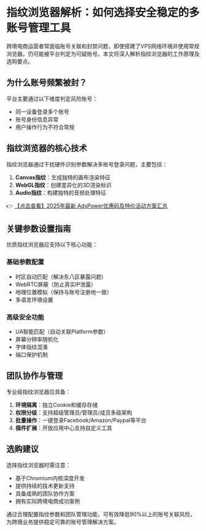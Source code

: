 # 指纹浏览器解析：如何选择安全稳定的多账号管理工具

跨境电商运营者常面临账号关联和封禁问题，即使搭建了VPS网络环境并使用常规浏览器，仍可能被平台判定为可疑账号。本文将深入解析指纹浏览器的工作原理及选购要点。

## 为什么账号频繁被封？

平台主要通过以下维度判定风险账号：
- 同一设备登录多个账号
- 账号身份信息异常
- 用户操作行为不符合常规

## 指纹浏览器的核心技术

指纹浏览器通过干扰硬件识别参数解决多账号登录问题，主要包括：
1. **Canvas指纹**：生成独特的画布渲染特征
2. **WebGL指纹**：创建差异化的3D渲染标识
3. **Audio指纹**：构建独特的音频处理特征

👉 [【点击查看】2025年最新 AdsPower优惠码及特价活动方案汇总](https://bit.ly/adspower_free)

## 关键参数设置指南

优质指纹浏览器应支持以下核心功能：

### 基础参数配置
- 时区自动匹配（解决东八区暴露问题）
- WebRTC屏蔽（防止真实IP泄露）
- 地理位置模拟（保持与账号注册地一致）
- 多语言环境设置

### 高级安全功能
- UA智能匹配（自动关联Platform参数）
- 屏幕分辨率随机化
- 字体指纹混淆
- 端口保护机制

## 团队协作与管理

专业级指纹浏览器应具备：
1. **环境隔离**：独立Cookie和缓存存储
2. **权限分级**：支持超级管理员/管理员/成员多级架构
3. **批量操作**：一键登录Facebook/Amazon/Paypal等平台
4. **插件扩展**：开放应用中心支持自定义工具

## 选购建议

选择指纹浏览器时需注意：
- 基于Chromium内核深度开发
- 提供持续的技术更新支持
- 具备成熟的团队协作方案
- 拥有实际跨境电商成功案例

通过合理配置指纹参数和团队管理功能，可有效降低90%以上的账号关联风险，为跨境业务提供稳定可靠的账号管理解决方案。
